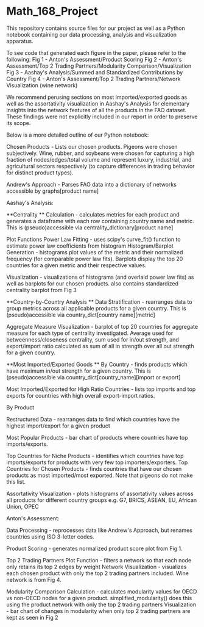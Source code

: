 # Math_168_Project
This repository contains source files for our project as well as a Python notebook containing our data processing, analysis and visualization apparatus.

To see code that generated each figure in the paper, please refer to the following:
Fig 1 - Anton's Assessment/Product Scoring 
Fig 2 - Anton's Assessment/Top 2 Trading Partners/Modularity Comparison/Visualization 
Fig 3 - Aashay's Analysis/Summed and Standardized Contributions by Country 
Fig 4 - Anton's Assessment/Top 2 Trading Partners/Network Visualization (wine network)

We recommend perusing sections on most imported/exported goods as well as the assortativity visualization in Aashay's Analysis for elementary insights into the network features of all the products in the FAO dataset. These findings were not explicitly included in our report in order to preserve its scope.


Below is a more detailed outline of our Python notebook:

Chosen Products - Lists our chosen products. Pigeons were chosen subjectively. Wine, rubber, and soybeans were chosen for capturing a high fraction of nodes/edges/total volume and represent luxury, industrial, and agricultural sectors respectively (to capture differences in trading behavior for distinct product types).

Andrew's Approach - Parses FAO data into a dictionary of networks accessible by graphs[product name]

Aashay's Analysis:

**Centrality
**
Calculation - calculates metrics for each product and generates a dataframe with each row containing country name and metric. This is (pseudo)accessible via centrality_dictionary[product name]

Plot Functions
Power Law Fitting - uses scipy's curve_fit() function to estimate power law coefficients from histogram
Histogram/Barplot Generation - histograms plot values of the metric and their normalized frequency (for comparable power law fits). Barplots display the top 20 countries for a given metric and their respective values.

Visualization - visualizations of histograms (and overlaid power law fits) as well as barplots for our chosen products. also contains standardized centrality barplot from Fig 3


**Country-by-Country Analysis
**
Data Stratification - rearranges data to group metrics across all applicable products for a given country. This is (pseudo)accessible via country_dict[country name][metric]

Aggregate Measure Visualization - barplot of top 20 countries for aggregate measure for each type of centrality investigated. Average used for betweenness/closeness centrality, sum used for in/out strength, and export/import ratio calculated as sum of all in strength over all out strength for a given country.


**Most Imported/Exported Goods
**
By Country - finds products which have maximum in/out strength for a given country. This is (pseudo)accessible via country_dict[country_name][import or export]

Most Imported/Exported for High Ratio Countries - lists top imports and top exports for countries with high overall export-import ratios. 

By Product 

Restructured Data - rearranges data to find which countries have the highest import/export for a given product

Most Popular Products - bar chart of products where countries have top imports/exports. 

Top Countries for Niche Products - identifies which countries have top imports/exports for products with very few top importers/exporters.
Top Countries for Chosen Products - finds countries that have our chosen products as most imported/most exported. Note that pigeons do not make this list.

Assortativity Visualization - plots histograms of assortativity values across all products for different country groups e.g. G7, BRICS, ASEAN, EU, African Union, OPEC



Anton's Assessment:

Data Processing - reprocesses data like Andrew's Approach, but renames countries using ISO 3-letter codes.

Product Scoring - generates normalized product score plot from Fig 1.

Top 2 Trading Partners
Plot Function - filters a network so that each node only retains its top 2 edges by weight
Network Visualization - visualizes each chosen product with only the top 2 trading partners included. Wine network is from Fig 4.

Modularity Comparison
Calculation - calculates modularity values for OECD vs non-OECD nodes for a given product. simplified_modularity() does this using the product network with only the top 2 trading partners
Visualization - bar chart of changes in modularity when only top 2 trading partners are kept as seen in Fig 2


        
    
      

      
  
